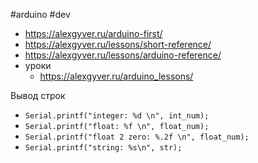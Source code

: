 #arduino #dev 

- https://alexgyver.ru/arduino-first/
- https://alexgyver.ru/lessons/short-reference/
- https://alexgyver.ru/lessons/arduino-reference/
- уроки
	- https://alexgyver.ru/arduino_lessons/


Вывод строк
- `Serial.printf("integer: %d \n", int_num);`
- `Serial.printf("float: %f \n", float_num);`
- `Serial.printf("float 2 zero: %.2f \n", float_num);`
- `Serial.printf("string: %s\n", str);`